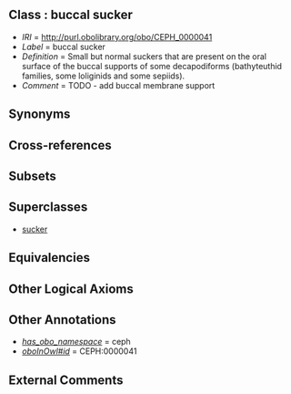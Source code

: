 
## Class : buccal sucker

 * *IRI* = http://purl.obolibrary.org/obo/CEPH_0000041
 * *Label* = buccal sucker
 * *Definition* = Small but normal suckers that are present on the oral surface of the buccal supports of some decapodiforms (bathyteuthid families, some loliginids and some sepiids).
 * *Comment* = TODO - add buccal membrane support

## Synonyms


## Cross-references


## Subsets


## Superclasses

 * [sucker](../../CEPH/48/CEPH_0000248.md)

## Equivalencies


## Other Logical Axioms


## Other Annotations

 * *[has_obo_namespace](../../ce/oboInOwl#hasOBONamespace.md)* = ceph
 * *[oboInOwl#id](../../id/oboInOwl#id.md)* = CEPH:0000041

## External Comments

